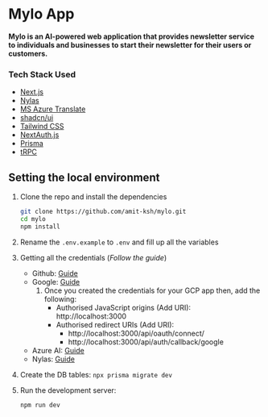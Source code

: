 # Mylo App

**Mylo is an AI-powered web application that provides newsletter service to individuals and businesses to start their newsletter for their users or customers.**

### Tech Stack Used

- [Next.js](https://nextjs.org)
- [Nylas](https://www.nylas.com/)
- [MS Azure Translate](https://learn.microsoft.com/en-us/azure/ai-services/translator/)
- [shadcn/ui](https://ui.shadcn.com/)
- [Tailwind CSS](https://tailwindcss.com)
- [NextAuth.js](https://next-auth.js.org)
- [Prisma](https://prisma.io)
- [tRPC](https://trpc.io)

## Setting the local environment

1. Clone the repo and install the dependencies

   ```bash
   git clone https://github.com/amit-ksh/mylo.git
   cd mylo
   npm install
   ```

1. Rename the `.env.example` to `.env` and fill up all the variables

1. Getting all the credentials (_Follow the guide_)

   - Github: [Guide](https://docs.github.com/en/apps/oauth-apps/building-oauth-apps/creating-an-oauth-app)
   - Google: [Guide](https://support.google.com/cloud/answer/6158849?hl=en)
     1. Once you created the credentials for your GCP app then, add the following:
        - Authorised JavaScript origins (Add URI): http://localhost:3000
        - Authorised redirect URIs (Add URI):
          - http://localhost:3000/api/oauth/connect/
          - http://localhost:3000/api/auth/callback/google
   - Azure AI: [Guide](https://learn.microsoft.com/en-us/azure/ai-services/translator/translator-text-apis?tabs=nodejs)
   - Nylas: [Guide](https://developer.nylas.com/docs/the-basics/quickstart/#step-2-run-the-sample-api-request)

1. Create the DB tables: `npx prisma migrate dev`

1. Run the development server:

   ```bash
   npm run dev
   ```
